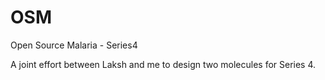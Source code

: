 # OSM
Open Source Malaria - Series4

A joint effort between Laksh and me to design two molecules for Series 4.
